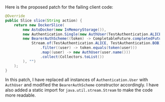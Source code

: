 Here is the proposed patch for the failing client code:

```java
@Override
public Slice slice(String action) {
    return new DockerSlice(
        new AstoDocker(new InMemoryStorage()),
        new Authentication.Single(new AuthUser(TestAuthentication.ALICE.name(), action), action),
        new BearerAuthScheme((token) -> CompletableFuture.completedFuture(
            Stream.of(TestAuthentication.ALICE, TestAuthentication.BOB)
                .filter((user) -> token.equals(token(user)))
                .map((user) -> new AuthUser(user.name()))
                .collect(Collectors.toList())
        ), "")
    );
}
```

In this patch, I have replaced all instances of `Authentication.User` with `AuthUser` and modified the `BearerAuthScheme` constructor accordingly. I have also added a static import for `java.util.stream.Stream` to make the code more readable.